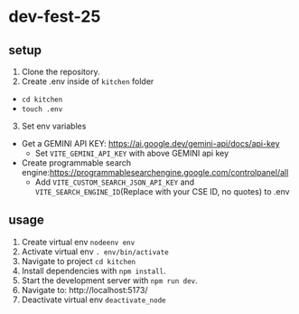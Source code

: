 # dev-fest-25

## setup
1) Clone the repository.
2) Create .env inside of `kitchen` folder
- `cd kitchen`
- `touch .env`

3) Set env variables
- Get a GEMINI API KEY: https://ai.google.dev/gemini-api/docs/api-key
    - Set `VITE_GEMINI_API_KEY` with above GEMINI api key
- Create programmable search engine:https://programmablesearchengine.google.com/controlpanel/all
    - Add `VITE_CUSTOM_SEARCH_JSON_API_KEY` and `VITE_SEARCH_ENGINE_ID`(Replace with your CSE ID, no quotes) to .env
## usage
1. Create virtual env `nodeenv env`
2. Activate virtual env `. env/bin/activate`
3. Navigate to project `cd kitchen`
4. Install dependencies with `npm install`.
5. Start the development server with `npm run dev`.
6. Navigate to: http://localhost:5173/
7. Deactivate virtual env `deactivate_node`
